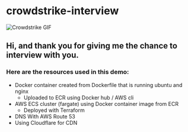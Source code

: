 # crowdstrike-interview

![Crowdstrike GIF](https://images.squarespace-cdn.com/content/v1/522ea6f5e4b074ba686e497c/1457886542240-GWBCX6C7PKO86N2WR479/bird_monitor.jpg?format=400w)

## Hi, and thank you for giving me the chance to interview with you.

### Here are the resources used in this demo:

- Docker container created from Dockerfile that is running ubuntu and nginx
    - Uploaded to ECR using Docker hub / AWS cli
- AWS ECS cluster (fargate) using Docker container image from ECR
    - Deployed with Terraform
- DNS With AWS Route 53
- Using Cloudflare for CDN